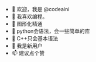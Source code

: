 - 👋 欢迎，我是 @codeaini
- 👀 我喜欢编程。
- 🌱 图形化精通
- 🌱 python会语法，会一些简单的库
- 🌱 C++只会基本语法
- 💞️ 我是新用户
- 📫 建议点个赞

<!---
codeaini/codeaini is a ✨ special ✨ repository because its `README.md` (this file) appears on your GitHub profile.
You can click the Preview link to take a look at your changes.
--->
